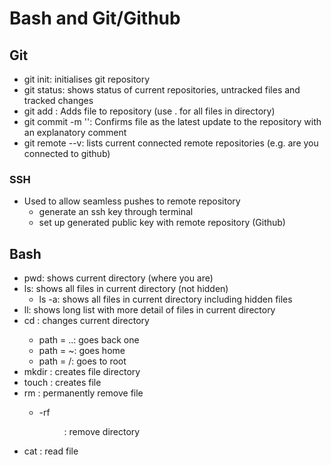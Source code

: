 # Bash and Git/Github

## Git
- git init: initialises git repository
- git status: shows status of current repositories, untracked files and tracked changes
- git add <File>: Adds file to repository (use . for all files in directory)
- git commit -m '': Confirms file as the latest update to the repository with an explanatory comment
- git remote --v: lists current connected remote repositories (e.g. are you connected to github)

### SSH
- Used to allow seamless pushes to remote repository
  - generate an ssh key through terminal
  - set up generated public key with remote repository (Github)

## Bash
- pwd: shows current directory (where you are)
- ls: shows all files in current directory (not hidden)
  - ls -a: shows all files in current directory including hidden files
- ll: shows long list with more detail of files in current directory
- cd <path>: changes current directory
  - path = ..: goes back one
  - path = ~: goes home
  - path = /: goes to root
- mkdir <path>: creates file directory
- touch <file>: creates file
- rm <file>: permanently remove file
  - -rf <dir>: remove directory
- cat <File>: read file
